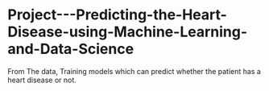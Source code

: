 # Project---Predicting-the-Heart-Disease-using-Machine-Learning-and-Data-Science


From The data, Training models which can predict whether the patient has a heart disease or not.
